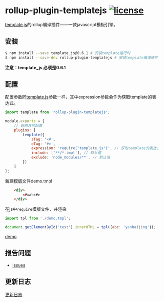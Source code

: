 # rollup-plugin-templatejs [![license](https://img.shields.io/badge/license-MIT-blue.svg)](https://github.com/yanhaijing/rollup-plugin-templatejs/blob/master/LICENSE)

[template.js](https://github.com/yanhaijing/template.js)的rollup编译插件——一款javascript模板引擎。

## 安装

``` bash
$ npm install --save template_js@0.6.1 # 安装template运行时
$ npm install --save-dev rollup-plugin-templatejs # 安装template编译插件
```
**注意：template_js 必须是0.6.1**

## 配置
配置参数同[template.js](https://github.com/yanhaijing/template.js/blob/master/doc/api.md#templateconfig)参数一样，其中expression参数会作为获取template的表达式。

```js
import template from 'rollup-plugin-templatejs';

module.exports = {
    // 省略其他配置
    plugins: [
        template({
            sTag: '<#',
            eTag: '#>',
            expression: 'require("template_js")', // 获取template的表达式，如 `window.template`
            include: ['**/*.tmpl'], // 默认值
            exclude: 'node_modules/**', // 默认值
        })
    ]
};
```

新建模版文件demo.tmpl

```html
    <div>
        <#=abc#>
    </div>
```

在js中`require`模版文件，并渲染

```js
import tpl from './demo.tmpl';

document.getElementById('test').innerHTML = tpl({abc: 'yanhaijing'});
```

[demo](example)

## 报告问题

- [Issues](https://github.com/yanhaijing/rollup-plugin-templatejs/issues "report question")

## 更新日志

[更新日志](CHANGELOG.md)

